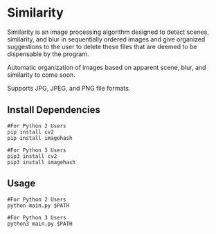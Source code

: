 # Similarity
Similarity is an image processing algorithm designed to detect scenes, similarity, and blur in sequentially ordered images and give organized suggestions to the user to delete these files that are deemed to be dispensable by the program.

Automatic organization of images based on apparent scene, blur, and similarity to come soon.

Supports JPG, JPEG, and PNG file formats.

## Install Dependencies
```
#For Python 2 Users
pip install cv2
pip install imagehash

#For Python 3 Users
pip3 install cv2
pip3 install imagehash
```

## Usage
```
#For Python 2 Users
python main.py $PATH

#For Python 3 Users
python3 main.py $PATH
```
